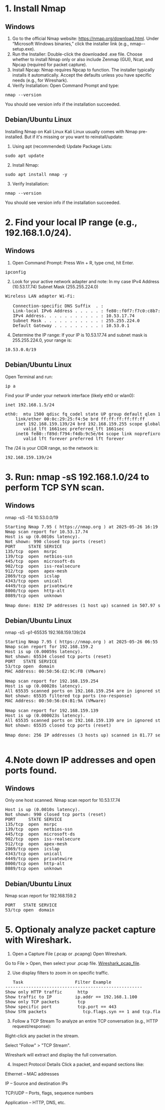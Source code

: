 # 1. Install Nmap
## Windows

1. Go to the official Nmap website: https://nmap.org/download.html.
   Under “Microsoft Windows binaries,” click the installer link (e.g., nmap-<version>-setup.exe).
2. Run the Installer:
   Double-click the downloaded .exe file.
   Choose whether to install Nmap only or also include Zenmap (GUI), Ncat, and Npcap (required for packet capture).
3. Install Npcap:
    Nmap requires Npcap to function.
    The installer typically installs it automatically. Accept the defaults unless you have specific needs (e.g., for Wireshark).
4. Verify Installation:
   Open Command Prompt and type:
<pre>nmap --version</pre>
  You should see version info if the installation succeeded.




## Debian/Ubuntu Linux

Installing Nmap on Kali Linux
Kali Linux usually comes with Nmap pre-installed. But if it's missing or you want to reinstall/update:

1. Using apt (recommended)
Update Package Lists:
<pre>sudo apt update</pre>
2. Install Nmap:
<pre>sudo apt install nmap -y</pre>
3. Verify Installation:
<pre>nmap --version</pre>
 You should see version info if the installation succeeded.

 # 2. Find your local IP range (e.g., 192.168.1.0/24).

## Windows
1. Open Command Prompt:
Press Win + R, type cmd, hit Enter.
<pre>ipconfig</pre>
2. Look for your active network adapter and note: In my case 
IPv4 Address (10.53.17.74)
Subnet Mask (255.255.224.0)
<pre>Wireless LAN adapter Wi-Fi:

   Connection-specific DNS Suffix  . :
   Link-local IPv6 Address . . . . . : fe80::f0f7:f7c0:c8b7:2923%13
   IPv4 Address. . . . . . . . . . . : 10.53.17.74
   Subnet Mask . . . . . . . . . . . : 255.255.224.0
   Default Gateway . . . . . . . . . : 10.53.0.1
</pre>

4. Determine the IP range:
If your IP is 10.53.17.74 and subnet mask is 255.255.224.0, your range is:
<pre>10.53.0.0/19</pre>

## Debian/Ubuntu Linux
Open Terminal and run:
<pre>ip a</pre>
Find your IP under your network interface (likely eth0 or wlan0):
<pre>inet 192.168.1.5/24</pre>
<pre>eth0: <BROADCAST,MULTICAST,UP,LOWER_UP> mtu 1500 qdisc fq_codel state UP group default qlen 1000
    link/ether 00:0c:29:25:f4:5e brd ff:ff:ff:ff:ff:ff
    inet 192.168.159.139/24 brd 192.168.159.255 scope global dynamic noprefixroute eth0
       valid_lft 1661sec preferred_lft 1661sec
    inet6 fe80::f89d:f794:f4db:9c5e/64 scope link noprefixroute 
       valid_lft forever preferred_lft forever</pre>
The /24 is your CIDR range, so the network is:
<pre>192.168.159.139/24</pre>

# 3. Run: nmap -sS 192.168.1.0/24 to perform TCP SYN scan.

## Windows 
nmap -sS -T4 10.53.0.0/19
<pre>Starting Nmap 7.95 ( https://nmap.org ) at 2025-05-26 16:19 India Standard Time
Nmap scan report for 10.53.17.74
Host is up (0.0010s latency).
Not shown: 990 closed tcp ports (reset)
PORT     STATE SERVICE
135/tcp  open  msrpc
139/tcp  open  netbios-ssn
445/tcp  open  microsoft-ds
902/tcp  open  iss-realsecure
912/tcp  open  apex-mesh
2869/tcp open  icslap
4343/tcp open  unicall
4449/tcp open  privatewire
8000/tcp open  http-alt
8089/tcp open  unknown

Nmap done: 8192 IP addresses (1 host up) scanned in 507.97 seconds</pre>


## Debian/Ubuntu Linux

nmap -sS -p1-65535 192.168.159.139/24
<pre>
Starting Nmap 7.95 ( https://nmap.org ) at 2025-05-26 06:55 EDT
Nmap scan report for 192.168.159.2
Host is up (0.00059s latency).
Not shown: 65534 closed tcp ports (reset)
PORT   STATE SERVICE
53/tcp open  domain
MAC Address: 00:50:56:E2:9C:FB (VMware)

Nmap scan report for 192.168.159.254
Host is up (0.00028s latency).
All 65535 scanned ports on 192.168.159.254 are in ignored states.
Not shown: 65535 filtered tcp ports (no-response)
MAC Address: 00:50:56:E4:B1:9A (VMware)

Nmap scan report for 192.168.159.139
Host is up (0.000023s latency).
All 65535 scanned ports on 192.168.159.139 are in ignored states.
Not shown: 65535 closed tcp ports (reset)

Nmap done: 256 IP addresses (3 hosts up) scanned in 81.77 seconds

</pre>

#  4.Note down IP addresses and open ports found.

## Windows
Only one host scanned.
Nmap scan report for 10.53.17.74
<pre>Host is up (0.0010s latency).
Not shown: 990 closed tcp ports (reset)
PORT     STATE SERVICE
135/tcp  open  msrpc
139/tcp  open  netbios-ssn
445/tcp  open  microsoft-ds
902/tcp  open  iss-realsecure
912/tcp  open  apex-mesh
2869/tcp open  icslap
4343/tcp open  unicall
4449/tcp open  privatewire
8000/tcp open  http-alt
8089/tcp open  unknown</pre>

## Debian/Ubuntu Linux
Nmap scan report for 192.168.159.2
<pre>PORT   STATE SERVICE
53/tcp open  domain</pre>


# 5. Optionaly analyze packet capture with Wireshark.

  1. Open a Capture File (.pcap or .pcapng)
Open Wireshark.

Go to File > Open, then select your .pcap file.
[Wireshark_pcap_file](w.pcapng).

 2. Use display filters to zoom in on specific traffic.
<pre>
   Task	                   Filter Example
-----------------------------------------------------
Show only HTTP traffic	    http
Show traffic to IP	       ip.addr == 192.168.1.100
Show only TCP packets	    tcp
Show specific port          tcp.port == 443
Show SYN packets	          tcp.flags.syn == 1 and tcp.flags.ack == 0
</pre>

3. Follow a TCP Stream
    To analyze an entire TCP conversation (e.g., HTTP request/response):

Right-click any packet in the stream.

Select "Follow" > "TCP Stream".

Wireshark will extract and display the full conversation.

4. Inspect Protocol Details
Click a packet, and expand sections like:

Ethernet – MAC addresses

IP – Source and destination IPs

TCP/UDP – Ports, flags, sequence numbers

Application – HTTP, DNS, etc.

